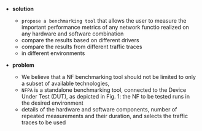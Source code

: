 - **solution**
  -  `propose a benchmarking tool` that allows the user to measure the important performance metrics of any network functio realized on any hardware and software combination
  - compare the results based on different drivers
  - compare the results from different traffic traces  
  - in different environments



- **problem**
  - We believe that a NF benchmarking tool should not be limited to only a subset of available technologies,
  - `NFPA`  is a standalone benchmarking tool, connected to the Device Under Test (DUT), as depicted in Fig. 1: the NF to be tested runs in the desired environment
  -  details of the hardware and software components, number of repeated measurements and their duration, and selects the traffic traces to be used
